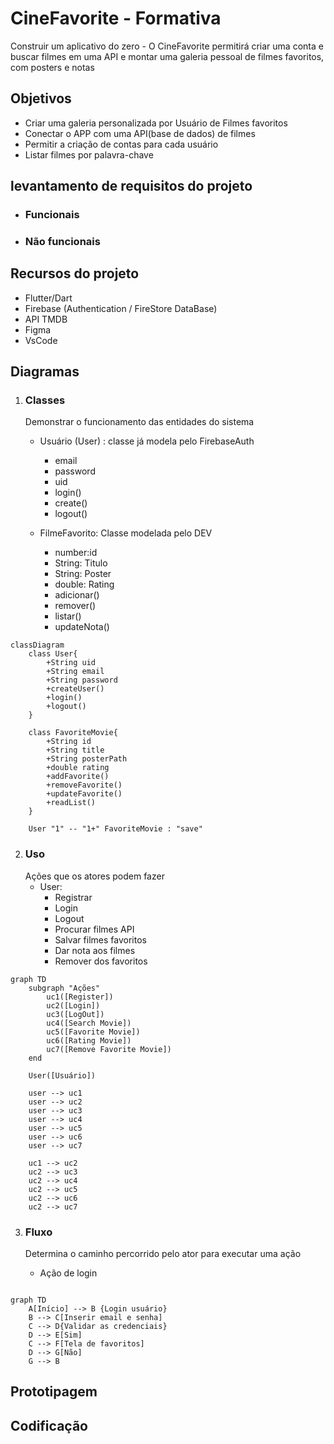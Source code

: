 # CineFavorite - Formativa
Construir um aplicativo do zero - O CineFavorite permitirá criar uma conta e buscar filmes em uma API e montar uma galeria pessoal de filmes favoritos, com posters e notas

## Objetivos
- Criar uma galeria personalizada por Usuário de Filmes favoritos
- Conectar o APP com uma API(base de dados) de filmes
- Permitir a criação de contas para cada usuário
- Listar filmes por palavra-chave

## levantamento de requisitos do projeto
- ### Funcionais

- ### Não funcionais

## Recursos do projeto
- Flutter/Dart
- Firebase (Authentication / FireStore DataBase)
- API TMDB
- Figma
- VsCode

## Diagramas

1. ### Classes
    Demonstrar o funcionamento das entidades do sistema
    - Usuário (User) : classe já modela pelo FirebaseAuth
        - email
        - password
        - uid
        - login()
        - create()
        - logout()

    - FilmeFavorito: Classe modelada pelo DEV
        - number:id
        - String: Titulo
        - String: Poster
        - double: Rating
        - adicionar()
        - remover()
        - listar()
        - updateNota()

```mermaid
classDiagram
    class User{
        +String uid
        +String email
        +String password
        +createUser()
        +login()
        +logout()
    }

    class FavoriteMovie{
        +String id
        +String title
        +String posterPath
        +double rating
        +addFavorite()
        +removeFavorite()
        +updateFavorite()
        +readList()
    }

    User "1" -- "1+" FavoriteMovie : "save"

```

2. ### Uso
    Ações que os atores podem fazer
    - User:
        - Registrar
        - Login
        - Logout
        - Procurar filmes API
        - Salvar filmes favoritos
        - Dar nota aos filmes
        - Remover dos favoritos
```mermaid
graph TD
    subgraph "Ações"
        uc1([Register])
        uc2([Login])
        uc3([LogOut])
        uc4([Search Movie])
        uc5([Favorite Movie])
        uc6([Rating Movie])
        uc7([Remove Favorite Movie])
    end

    User([Usuário])

    user --> uc1
    user --> uc2
    user --> uc3
    user --> uc4
    user --> uc5
    user --> uc6
    user --> uc7

    uc1 --> uc2
    uc2 --> uc3
    uc2 --> uc4
    uc2 --> uc5
    uc2 --> uc6
    uc2 --> uc7

```

3. ### Fluxo
    Determina o caminho percorrido pelo ator para executar uma ação

    - Ação de login

```mermaid

graph TD
    A[Início] --> B {Login usuário}
    B --> C[Inserir email e senha]
    C --> D{Validar as credenciais}
    D --> E[Sim]
    C --> F[Tela de favoritos]
    D --> G[Não]
    G --> B

```

## Prototipagem

## Codificação